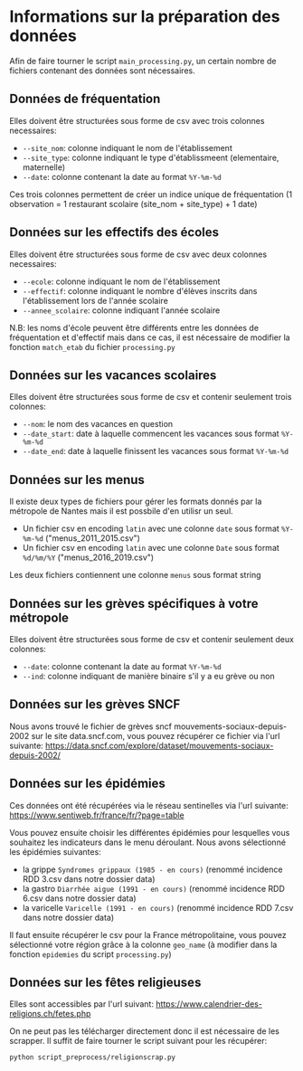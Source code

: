 # Informations sur la préparation des données 

Afin de faire tourner le script `main_processing.py`, un certain nombre de fichiers contenant des données sont nécessaires. 

## Données de fréquentation 

Elles doivent être structurées sous forme de csv avec trois colonnes necessaires:
  - `--site_nom`: colonne indiquant le nom de l'établissement
  - `--site_type`: colonne indiquant le type d'établissmeent (elementaire, maternelle)
  - `--date`: colonne contenant la date au format `%Y-%m-%d`
  
 Ces trois colonnes permettent de créer un indice unique de fréquentation (1 observation = 1 restaurant scolaire (site_nom + site_type) + 1 date) 
  
 ## Données sur les effectifs des écoles

Elles doivent être structurées sous forme de csv avec deux colonnes necessaires:
  - `--ecole`: colonne indiquant le nom de l'établissement
  - `--effectif`: colonne indiquant le nombre d'élèves inscrits dans l'établissement lors de l'année scolaire
   - `--annee_scolaire`: colonne indiquant l'année scolaire
   
N.B: les noms d'école peuvent être différents entre les données de fréquentation et d'effectif mais dans ce cas, il est nécessaire de modifier la fonction `match_etab` du fichier `processing.py`


## Données sur les vacances scolaires

Elles doivent être structurées sous forme de csv et contenir seulement trois colonnes:
  - `--nom`: le nom des vacances en question
  - `--date_start`: date à laquelle commencent les vacances sous format `%Y-%m-%d`
  - `--date_end`: date à laquelle finissent les vacances sous format `%Y-%m-%d`

## Données sur les menus

Il existe deux types de fichiers pour gérer les formats donnés par la métropole de Nantes mais il est possbile d'en utilisr un seul.
 - Un fichier csv en encoding `latin` avec une colonne `date` sous format `%Y-%m-%d` ("menus_2011_2015.csv")
 - Un fichier csv en encoding `latin` avec une colonne `Date` sous format `%d/%m/%Y` ("menus_2016_2019.csv")

Les deux fichiers contiennent une colonne `menus` sous format string

## Données sur les grèves spécifiques à votre métropole 

Elles doivent être structurées sous forme de csv et contenir seulement deux colonnes:
  - `--date`: colonne contenant la date au format `%Y-%m-%d`
  - `--ind`: colonne indiquant de manière binaire s'il y a eu grève ou non

## Données sur les grèves SNCF

Nous avons trouvé le fichier de grèves sncf mouvements-sociaux-depuis-2002 sur le site data.sncf.com, vous pouvez récupérer ce fichier via l'url suivante: https://data.sncf.com/explore/dataset/mouvements-sociaux-depuis-2002/

## Données sur les épidémies

Ces données ont été récupérées via le réseau sentinelles via l'url suivante: https://www.sentiweb.fr/france/fr/?page=table

Vous pouvez ensuite choisir les différentes épidémies pour lesquelles vous souhaitez les indicateurs dans le menu déroulant. 
Nous avons sélectionné les épidémies suivantes:
 - la grippe `Syndromes grippaux (1985 - en cours)` (renommé incidence RDD 3.csv dans notre dossier data)
 - la gastro `Diarrhée aigue (1991 - en cours)` (renommé incidence RDD 6.csv dans notre dossier data)
 - la varicelle `Varicelle (1991 - en cours)` (renommé incidence RDD 7.csv dans notre dossier data)
 
 Il faut ensuite récupérer le csv pour la France métropolitaine, vous pouvez sélectionné votre région grâce à la colonne `geo_name` (à modifier dans la fonction `epidemies` du script `processing.py`)

## Données sur les fêtes religieuses

Elles sont accessibles par l'url suivant: https://www.calendrier-des-religions.ch/fetes.php

On ne peut pas les télécharger directement donc il est nécessaire de les scrapper. Il suffit de faire tourner le script suivant pour les récupérer: 
```
python script_preprocess/religionscrap.py
```
